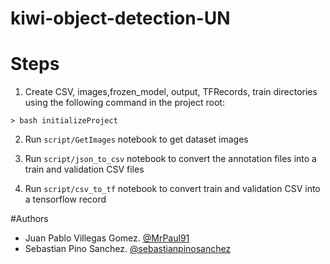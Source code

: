 # kiwi-object-detection-UN

# Steps

1. Create CSV, images,frozen_model, output, TFRecords, train directories using the following command in the project root:

```shell
> bash initializeProject
```
2. Run `script/GetImages` notebook to get dataset images

3. Run `script/json_to_csv` notebook to convert the annotation files into a train and validation CSV files

4. Run `script/csv_to_tf` notebook to convert train and validation CSV into a tensorflow record

#Authors

- Juan Pablo Villegas Gomez. [@MrPaul91](https://github.com/MrPaul91)
- Sebastian Pino Sanchez. [@sebastianpinosanchez](https://github.com/sebastianpinosanchez)



